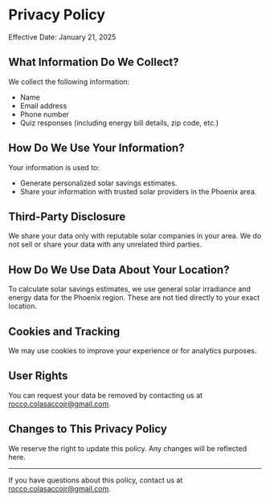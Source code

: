 # Privacy Policy

Effective Date: January 21, 2025

## What Information Do We Collect?
We collect the following information:
- Name
- Email address
- Phone number
- Quiz responses (including energy bill details, zip code, etc.)

## How Do We Use Your Information?
Your information is used to:
- Generate personalized solar savings estimates.
- Share your information with trusted solar providers in the Phoenix area.

## Third-Party Disclosure
We share your data only with reputable solar companies in your area. We do not sell or share your data with any unrelated third parties.

## How Do We Use Data About Your Location?
To calculate solar savings estimates, we use general solar irradiance and energy data for the Phoenix region. These are not tied directly to your exact location.

## Cookies and Tracking
We may use cookies to improve your experience or for analytics purposes.

## User Rights
You can request your data be removed by contacting us at rocco.colasaccojr@gmail.com.

## Changes to This Privacy Policy
We reserve the right to update this policy. Any changes will be reflected here.

---

If you have questions about this policy, contact us at rocco.colasaccojr@gmail.com.
